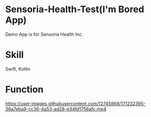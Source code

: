 # Sensoria-Health-Test(I'm Bored App)

Demo App is for Sensoria Health Inc.

# Skill

Swift, Kotlin

# Function

https://user-images.githubusercontent.com/12745868/171232395-36a7eba9-cc36-4a53-ad28-e34fd1756afc.mp4

